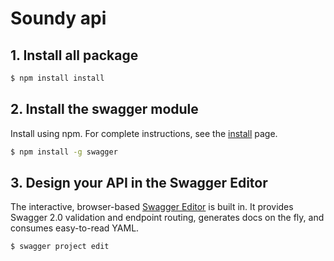 # Soundy api

## 1. Install all package

```bash
$ npm install install
```


## 2. Install the swagger module

Install using npm. For complete instructions, see the [install](./docs/install.md) page.

```bash
$ npm install -g swagger
```

## 3. Design your API in the Swagger Editor

The interactive, browser-based [Swagger Editor](http://editor.swagger.io/) is built in. It provides Swagger 2.0 validation and endpoint routing, generates docs on the fly, and consumes easy-to-read YAML.

```bash
$ swagger project edit
```
